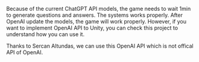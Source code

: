 Because of the current ChatGPT API models, the game needs to wait 1min to generate questions and answers. The systems works properly. After OpenAI update the models, the game will work properly.
However, if you want to implement OpenAI API to Unity, you can check this project to understand how you can use it.

Thanks to Sercan Altundas, we can use this OpenAI API which is not offical API of OpenAI.
